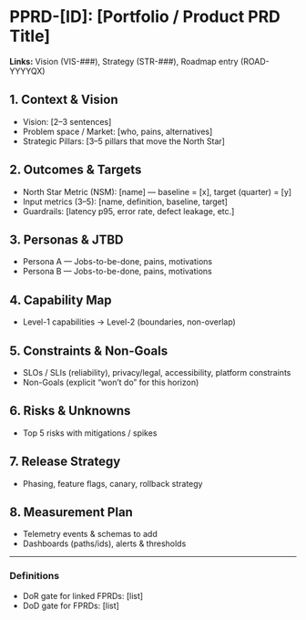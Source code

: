 # PPRD-[ID]: [Portfolio / Product PRD Title]

**Links:** Vision (VIS-###), Strategy (STR-###), Roadmap entry (ROAD-YYYYQX)

## 1. Context & Vision
- Vision: [2–3 sentences]
- Problem space / Market: [who, pains, alternatives]
- Strategic Pillars: [3–5 pillars that move the North Star]

## 2. Outcomes & Targets
- North Star Metric (NSM): [name] — baseline = [x], target (quarter) = [y]
- Input metrics (3–5): [name, definition, baseline, target]
- Guardrails: [latency p95, error rate, defect leakage, etc.]

## 3. Personas & JTBD
- Persona A — Jobs-to-be-done, pains, motivations
- Persona B — Jobs-to-be-done, pains, motivations

## 4. Capability Map
- Level-1 capabilities → Level-2 (boundaries, non-overlap)

## 5. Constraints & Non-Goals
- SLOs / SLIs (reliability), privacy/legal, accessibility, platform constraints
- Non-Goals (explicit “won’t do” for this horizon)

## 6. Risks & Unknowns
- Top 5 risks with mitigations / spikes

## 7. Release Strategy
- Phasing, feature flags, canary, rollback strategy

## 8. Measurement Plan
- Telemetry events & schemas to add
- Dashboards (paths/ids), alerts & thresholds

---
### Definitions
- DoR gate for linked FPRDs: [list]
- DoD gate for FPRDs: [list]
